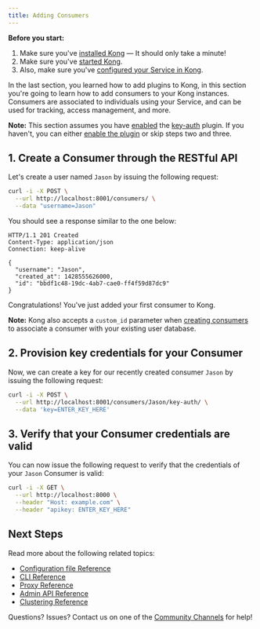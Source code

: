 ```yaml
---
title: Adding Consumers
---
```


<div class="alert alert-warning">
  <strong>Before you start:</strong>
  <ol>
    <li>Make sure you've <a href="https://konghq.com/install/#kong-community">installed Kong</a> &mdash; It should only take a minute!</li>
    <li>Make sure you've <a href="/gateway-oss/{{page.kong_version}}/getting-started/quickstart">started Kong</a>.</li>
    <li>Also, make sure you've <a href="/gateway-oss/{{page.kong_version}}/getting-started/configuring-a-service">configured your Service in Kong</a>.</li>
  </ol>
</div>

In the last section, you learned how to add plugins to Kong, in this section
you're going to learn how to add consumers to your Kong instances. Consumers are
associated to individuals using your Service, and can be used for tracking, access
management, and more.

**Note:** This section assumes you have [enabled][enabling-plugins] the
[key-auth][key-auth] plugin. If you haven't, you can either [enable the
plugin][enabling-plugins] or skip steps two and three.

## 1. Create a Consumer through the RESTful API

Let's create a user named `Jason` by issuing the following request:

```bash
curl -i -X POST \
  --url http://localhost:8001/consumers/ \
  --data "username=Jason"
```

You should see a response similar to the one below:

```http
HTTP/1.1 201 Created
Content-Type: application/json
Connection: keep-alive

{
  "username": "Jason",
  "created_at": 1428555626000,
  "id": "bbdf1c48-19dc-4ab7-cae0-ff4f59d87dc9"
}
```

Congratulations! You've just added your first consumer to Kong.

**Note:** Kong also accepts a `custom_id` parameter when [creating
consumers][API-consumers] to associate a consumer with your existing user
database.

## 2. Provision key credentials for your Consumer

Now, we can create a key for our recently created consumer `Jason` by
issuing the following request:

```bash
curl -i -X POST \
  --url http://localhost:8001/consumers/Jason/key-auth/ \
  --data 'key=ENTER_KEY_HERE'
```

## 3. Verify that your Consumer credentials are valid

You can now issue the following request to verify that the credentials of
your `Jason` Consumer is valid:

```bash
curl -i -X GET \
  --url http://localhost:8000 \
  --header "Host: example.com" \
  --header "apikey: ENTER_KEY_HERE"
```

## Next Steps

Read more about the following related topics:

- [Configuration file Reference][configuration]
- [CLI Reference][CLI]
- [Proxy Reference][proxy]
- [Admin API Reference][API]
- [Clustering Reference][cluster]

Questions? Issues? Contact us on one of the [Community Channels](https://konghq.com/community)
for help!

[key-auth]: /hub/kong-inc/key-auth/
[API-consumers]: /gateway-oss/{{page.kong_version}}/admin-api#create-consumer
[enabling-plugins]: /gateway-oss/{{page.kong_version}}/getting-started/enabling-plugins
[configuration]: /gateway-oss/{{page.kong_version}}/configuration
[CLI]: /gateway-oss/{{page.kong_version}}/cli
[proxy]: /gateway-oss/{{page.kong_version}}/proxy
[API]: /gateway-oss/{{page.kong_version}}/admin-api
[cluster]: /gateway-oss/{{page.kong_version}}/clustering
